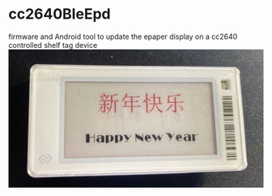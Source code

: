 # cc2640BleEpd
firmware and Android tool to update the epaper display on a cc2640 controlled shelf tag device
![](doc/result.jpg?raw=true)